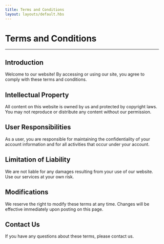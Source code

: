 ```yaml
---
title: Terms and Conditions
layout: layouts/default.hbs
---
```


# Terms and Conditions
---

## Introduction
Welcome to our website! By accessing or using our site, you agree to comply with these terms and conditions.

## Intellectual Property
All content on this website is owned by us and protected by copyright laws. You may not reproduce or distribute any content without our permission.

## User Responsibilities
As a user, you are responsible for maintaining the confidentiality of your account information and for all activities that occur under your account.

## Limitation of Liability
We are not liable for any damages resulting from your use of our website. Use our services at your own risk.

## Modifications
We reserve the right to modify these terms at any time. Changes will be effective immediately upon posting on this page.

## Contact Us
If you have any questions about these terms, please contact us.


